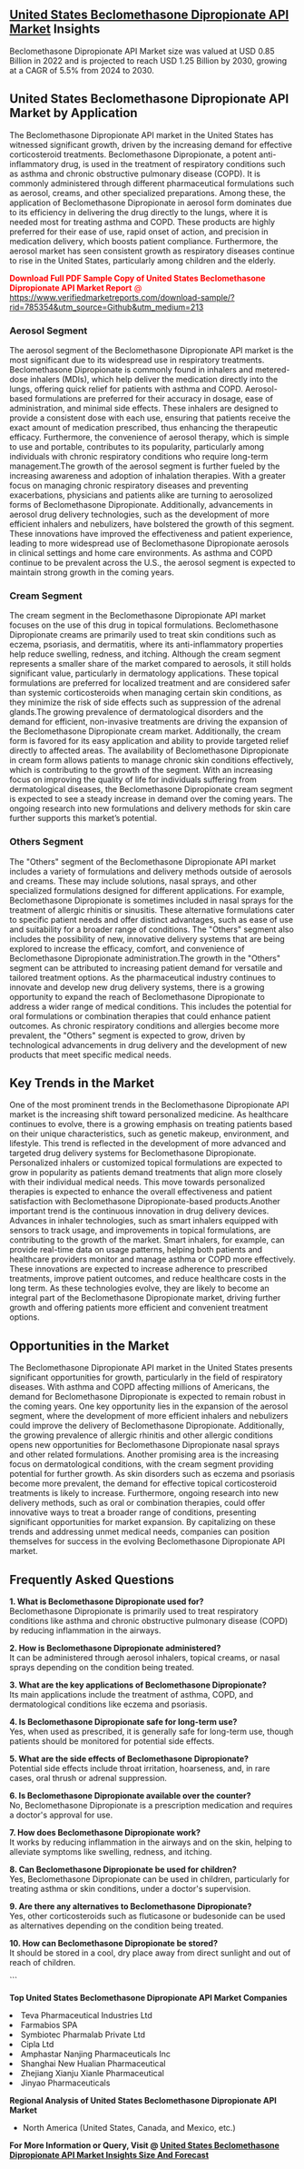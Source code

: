 <h2><a href="https://www.verifiedmarketreports.com/download-sample/?rid=785354&amp;utm_source=Github&amp;utm_medium=213" target="_blank">United States Beclomethasone Dipropionate API Market</a> Insights</h2><p>Beclomethasone Dipropionate API Market size was valued at USD 0.85 Billion in 2022 and is projected to reach USD 1.25 Billion by 2030, growing at a CAGR of 5.5% from 2024 to 2030.</p><p><h2>United States Beclomethasone Dipropionate API Market by Application</h2><p>The Beclomethasone Dipropionate API market in the United States has witnessed significant growth, driven by the increasing demand for effective corticosteroid treatments. Beclomethasone Dipropionate, a potent anti-inflammatory drug, is used in the treatment of respiratory conditions such as asthma and chronic obstructive pulmonary disease (COPD). It is commonly administered through different pharmaceutical formulations such as aerosol, creams, and other specialized preparations. Among these, the application of Beclomethasone Dipropionate in aerosol form dominates due to its efficiency in delivering the drug directly to the lungs, where it is needed most for treating asthma and COPD. These products are highly preferred for their ease of use, rapid onset of action, and precision in medication delivery, which boosts patient compliance. Furthermore, the aerosol market has seen consistent growth as respiratory diseases continue to rise in the United States, particularly among children and the elderly. <p><span class=""><span style="color: #ff0000;"><strong>Download Full PDF Sample Copy of United States Beclomethasone Dipropionate API Market Report</strong> @ </span><a href="https://www.verifiedmarketreports.com/download-sample/?rid=785354&amp;utm_source=Github&amp;utm_medium=213" target="_blank">https://www.verifiedmarketreports.com/download-sample/?rid=785354&amp;utm_source=Github&amp;utm_medium=213</a></span></p></p><h3>Aerosol Segment</h3><p>The aerosol segment of the Beclomethasone Dipropionate API market is the most significant due to its widespread use in respiratory treatments. Beclomethasone Dipropionate is commonly found in inhalers and metered-dose inhalers (MDIs), which help deliver the medication directly into the lungs, offering quick relief for patients with asthma and COPD. Aerosol-based formulations are preferred for their accuracy in dosage, ease of administration, and minimal side effects. These inhalers are designed to provide a consistent dose with each use, ensuring that patients receive the exact amount of medication prescribed, thus enhancing the therapeutic efficacy. Furthermore, the convenience of aerosol therapy, which is simple to use and portable, contributes to its popularity, particularly among individuals with chronic respiratory conditions who require long-term management.The growth of the aerosol segment is further fueled by the increasing awareness and adoption of inhalation therapies. With a greater focus on managing chronic respiratory diseases and preventing exacerbations, physicians and patients alike are turning to aerosolized forms of Beclomethasone Dipropionate. Additionally, advancements in aerosol drug delivery technologies, such as the development of more efficient inhalers and nebulizers, have bolstered the growth of this segment. These innovations have improved the effectiveness and patient experience, leading to more widespread use of Beclomethasone Dipropionate aerosols in clinical settings and home care environments. As asthma and COPD continue to be prevalent across the U.S., the aerosol segment is expected to maintain strong growth in the coming years.</p><h3>Cream Segment</h3><p>The cream segment in the Beclomethasone Dipropionate API market focuses on the use of this drug in topical formulations. Beclomethasone Dipropionate creams are primarily used to treat skin conditions such as eczema, psoriasis, and dermatitis, where its anti-inflammatory properties help reduce swelling, redness, and itching. Although the cream segment represents a smaller share of the market compared to aerosols, it still holds significant value, particularly in dermatology applications. These topical formulations are preferred for localized treatment and are considered safer than systemic corticosteroids when managing certain skin conditions, as they minimize the risk of side effects such as suppression of the adrenal glands.The growing prevalence of dermatological disorders and the demand for efficient, non-invasive treatments are driving the expansion of the Beclomethasone Dipropionate cream market. Additionally, the cream form is favored for its easy application and ability to provide targeted relief directly to affected areas. The availability of Beclomethasone Dipropionate in cream form allows patients to manage chronic skin conditions effectively, which is contributing to the growth of the segment. With an increasing focus on improving the quality of life for individuals suffering from dermatological diseases, the Beclomethasone Dipropionate cream segment is expected to see a steady increase in demand over the coming years. The ongoing research into new formulations and delivery methods for skin care further supports this market’s potential.</p><h3>Others Segment</h3><p>The "Others" segment of the Beclomethasone Dipropionate API market includes a variety of formulations and delivery methods outside of aerosols and creams. These may include solutions, nasal sprays, and other specialized formulations designed for different applications. For example, Beclomethasone Dipropionate is sometimes included in nasal sprays for the treatment of allergic rhinitis or sinusitis. These alternative formulations cater to specific patient needs and offer distinct advantages, such as ease of use and suitability for a broader range of conditions. The "Others" segment also includes the possibility of new, innovative delivery systems that are being explored to increase the efficacy, comfort, and convenience of Beclomethasone Dipropionate administration.The growth in the "Others" segment can be attributed to increasing patient demand for versatile and tailored treatment options. As the pharmaceutical industry continues to innovate and develop new drug delivery systems, there is a growing opportunity to expand the reach of Beclomethasone Dipropionate to address a wider range of medical conditions. This includes the potential for oral formulations or combination therapies that could enhance patient outcomes. As chronic respiratory conditions and allergies become more prevalent, the "Others" segment is expected to grow, driven by technological advancements in drug delivery and the development of new products that meet specific medical needs.</p><h2>Key Trends in the Market</h2><p>One of the most prominent trends in the Beclomethasone Dipropionate API market is the increasing shift toward personalized medicine. As healthcare continues to evolve, there is a growing emphasis on treating patients based on their unique characteristics, such as genetic makeup, environment, and lifestyle. This trend is reflected in the development of more advanced and targeted drug delivery systems for Beclomethasone Dipropionate. Personalized inhalers or customized topical formulations are expected to grow in popularity as patients demand treatments that align more closely with their individual medical needs. This move towards personalized therapies is expected to enhance the overall effectiveness and patient satisfaction with Beclomethasone Dipropionate-based products.Another important trend is the continuous innovation in drug delivery devices. Advances in inhaler technologies, such as smart inhalers equipped with sensors to track usage, and improvements in topical formulations, are contributing to the growth of the market. Smart inhalers, for example, can provide real-time data on usage patterns, helping both patients and healthcare providers monitor and manage asthma or COPD more effectively. These innovations are expected to increase adherence to prescribed treatments, improve patient outcomes, and reduce healthcare costs in the long term. As these technologies evolve, they are likely to become an integral part of the Beclomethasone Dipropionate market, driving further growth and offering patients more efficient and convenient treatment options.</p><h2>Opportunities in the Market</h2><p>The Beclomethasone Dipropionate API market in the United States presents significant opportunities for growth, particularly in the field of respiratory diseases. With asthma and COPD affecting millions of Americans, the demand for Beclomethasone Dipropionate is expected to remain robust in the coming years. One key opportunity lies in the expansion of the aerosol segment, where the development of more efficient inhalers and nebulizers could improve the delivery of Beclomethasone Dipropionate. Additionally, the growing prevalence of allergic rhinitis and other allergic conditions opens new opportunities for Beclomethasone Dipropionate nasal sprays and other related formulations. Another promising area is the increasing focus on dermatological conditions, with the cream segment providing potential for further growth. As skin disorders such as eczema and psoriasis become more prevalent, the demand for effective topical corticosteroid treatments is likely to increase. Furthermore, ongoing research into new delivery methods, such as oral or combination therapies, could offer innovative ways to treat a broader range of conditions, presenting significant opportunities for market expansion. By capitalizing on these trends and addressing unmet medical needs, companies can position themselves for success in the evolving Beclomethasone Dipropionate API market.</p><h2>Frequently Asked Questions</h2><p><b>1. What is Beclomethasone Dipropionate used for?</b><br> Beclomethasone Dipropionate is primarily used to treat respiratory conditions like asthma and chronic obstructive pulmonary disease (COPD) by reducing inflammation in the airways.</p><p><b>2. How is Beclomethasone Dipropionate administered?</b><br> It can be administered through aerosol inhalers, topical creams, or nasal sprays depending on the condition being treated.</p><p><b>3. What are the key applications of Beclomethasone Dipropionate?</b><br> Its main applications include the treatment of asthma, COPD, and dermatological conditions like eczema and psoriasis.</p><p><b>4. Is Beclomethasone Dipropionate safe for long-term use?</b><br> Yes, when used as prescribed, it is generally safe for long-term use, though patients should be monitored for potential side effects.</p><p><b>5. What are the side effects of Beclomethasone Dipropionate?</b><br> Potential side effects include throat irritation, hoarseness, and, in rare cases, oral thrush or adrenal suppression.</p><p><b>6. Is Beclomethasone Dipropionate available over the counter?</b><br> No, Beclomethasone Dipropionate is a prescription medication and requires a doctor's approval for use.</p><p><b>7. How does Beclomethasone Dipropionate work?</b><br> It works by reducing inflammation in the airways and on the skin, helping to alleviate symptoms like swelling, redness, and itching.</p><p><b>8. Can Beclomethasone Dipropionate be used for children?</b><br> Yes, Beclomethasone Dipropionate can be used in children, particularly for treating asthma or skin conditions, under a doctor's supervision.</p><p><b>9. Are there any alternatives to Beclomethasone Dipropionate?</b><br> Yes, other corticosteroids such as fluticasone or budesonide can be used as alternatives depending on the condition being treated.</p><p><b>10. How can Beclomethasone Dipropionate be stored?</b><br> It should be stored in a cool, dry place away from direct sunlight and out of reach of children.</p>```</p><p><strong>Top United States Beclomethasone Dipropionate API Market Companies</strong></p><div data-test-id=""><p><li>Teva Pharmaceutical Industries Ltd</li><li> Farmabios SPA</li><li> Symbiotec Pharmalab Private Ltd</li><li> Cipla Ltd</li><li> Amphastar Nanjing Pharmaceuticals Inc</li><li> Shanghai New Hualian Pharmaceutical</li><li> Zhejiang Xianju Xianle Pharmaceutical</li><li> Jinyao Pharmaceuticals</li></p><div><strong>Regional Analysis of&nbsp;United States Beclomethasone Dipropionate API Market</strong></div><ul><li dir="ltr"><p dir="ltr">North America&nbsp;(United States, Canada, and Mexico, etc.)</p></li></ul><p><strong>For More Information or Query, Visit @&nbsp;</strong><strong><a href="https://www.verifiedmarketreports.com/product/beclomethasone-dipropionate-api-market/?utm_source=Github&amp;utm_medium=213" target="_blank">United States Beclomethasone Dipropionate API Market Insights Size And Forecast</a></strong></p></div>
